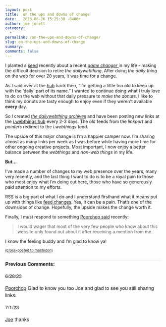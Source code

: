 ```yaml
---
layout: post
title:  on the ups and downs of change
date:   2023-06-26 15:25:38 -0400r
author: joe jenett
category:
  -  
permalink: /on-the-ups-and-downs-of-change/
slug: on-the-ups-and-downs-of-change
summary: 
comments: false
---
```

<p>I planted a <a href="https://ideas.joejenett.com/#new%20direction">seed</a> recently about a recent <a href="https://dwt-archives.joejenett.com/announcement/"><em>game changer</em> </a> in my life - making the difficult decision to retire <em>the dailywebthing</em>. After doing <em>the daily thing</em> on the web for over 20 years, it was time for a change. 
</p> 
<p>
As I said over at the <a href="https://iwebthings.joejenett.com/notes-from-the-hub-04-10-23/">hub</a> back then, “I’m getting a little too old to keep up with the ‘daily’ part of its name.” I wanted to continue doing what I truly love to do on the web without that daily pressure to <em>make the donuts</em>. I like to think my donuts are tasty enough to enjoy even if they weren't available <strong>every</strong> day.
</p>
<p>
So I created <a href="https://dwt-archives.joejenett.com/"><em>the dailywebthing archives</em></a> and have been posting new links at the <a href="https://iwebthings.joejenett.com/">i.webthings hub</a> every 2-3 days. The old feeds from the <em>linkport</em> and <em>pointers</em>  redirect to the <em>i.webthings</em> feed.
</p>
<p>
The upside of this major change is I’m a happier camper now. I’m sharing almost as many links per week as I was before while having more time for other ongoing creative projects. Most important, I now enjoy a better balance between the <em>webthings</em> and <em>non-web things</em> in my life. 
</p>
<p>
<strong>But...</strong>
</p>
<p>I’ve made a number of changes to my web presence over the years, many very recently, and the last thing I want to do is to be a royal pain to those who most enjoy what I’m doing out here, those who have so generously paid attention to my efforts.  
</p>
<p>
RSS is a big part of what I do and I understand firsthand what it means put up with things like <a href="https://www.unseensounds.com/weblog/posts/2023/2023-05-29-constant-change.html">feed changes</a>. Yes, it can be a pain. That’s one of the downsides of change. Hopefully, the upside makes the change worth it. 
</p>
Finally, I must respond to something <a href="https://www.unseensounds.com/notes/2023/06/24/networking-with-mentions.html">Poorchop said</a> recently:
<blockquote><p>I would wager that most of the very few people who know about this website only found out about it after receiving a mention from me. </p></blockquote>
<p>I know the feeling buddy and I’m glad to know ya!</p>



<a href="https://brid.gy/publish/mastodon"><small>(cross-posted to mastodon)</small></a>

<p style="font-family: 'Helvetica Neue',Helvetica,Arial,sans-serif;font-weight:600;font-size:16px;border-top:1px solid #ddd;margin-top:24px;">
Previous Comments:
</p>

<p style="font-family: 'Helvetica Neue',Helvetica,Arial,sans-serif;font-weight:500;font-size:16px;">6/28/23</p>
<p style="font-family: 'Helvetica Neue',Helvetica,Arial,sans-serif;font-size:16px;"><a href="https://www.unseensounds.com/">Poorchop</a>
Glad to know you too Joe and glad to see you still sharing links.
</p>
<p style="font-family: 'Helvetica Neue',Helvetica,Arial,sans-serif;font-weight:500;font-size:16px;">7/1/23</p>
<p style="font-family: 'Helvetica Neue',Helvetica,Arial,sans-serif;font-size:16px;"><a href="https://iwebthings.joejenett.com/">Joe</a>
thanks</p>